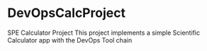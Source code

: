 # DevOpsCalcProject
SPE Calculator Project
This project implements a simple Scientific Calculator app with the DevOps Tool chain
